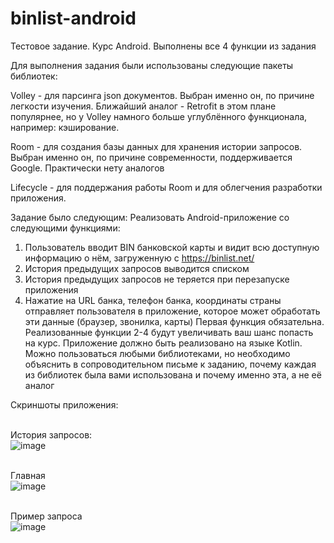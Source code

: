 # binlist-android
Тестовое задание. Курс Android. Выполнены все 4 функции из задания

Для выполнения задания были использованы следующие пакеты библиотек:

Volley - для парсинга json документов. 
Выбран именно он, по причине легкости изучения. Ближайший аналог - Retrofit в этом плане популярнее, но у Volley намного больше углублённого функционала, например: кэширование.

Room - для создания базы данных для хранения истории запросов. 
Выбран именно он, по причине современности, поддерживается Google. Практически нету аналогов 

Lifecycle - для поддержания работы Room и для облегчения разработки приложения.

Задание было следующим: 
Реализовать Android-приложение со следующими функциями:
1. Пользователь вводит BIN банковской карты и видит всю доступную информацию о нём,
загруженную с https://binlist.net/
2. История предыдущих запросов выводится списком
3. История предыдущих запросов не теряется при перезапуске приложения
4. Нажатие на URL банка, телефон банка, координаты страны отправляет пользователя в
приложение, которое может обработать эти данные (браузер, звонилка, карты)
Первая функция обязательна. Реализованные функции 2-4 будут увеличивать ваш шанс попасть на
курс.
Приложение должно быть реализовано на языке Kotlin. Можно пользоваться любыми
библиотеками, но необходимо объяснить в сопроводительном письме к заданию, почему каждая
из библиотек была вами использована и почему именно эта, а не её аналог

Скриншоты приложения: 

<br> История запросов: <br>
![image](https://user-images.githubusercontent.com/90863647/221122212-d9ae030e-f943-4bb9-a713-173c7932974f.png)

<br> Главная <br>
![image](https://user-images.githubusercontent.com/90863647/221122426-1486d4f1-984e-49f0-8ca5-04251f8ee11c.png)

<br> Пример запроса <br>
![image](https://user-images.githubusercontent.com/90863647/221122468-a70c9163-d784-46a4-92ae-a3870035752d.png)
